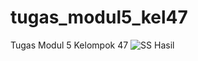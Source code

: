 # tugas_modul5_kel47
Tugas Modul 5 Kelompok 47
![SS Hasil](https://user-images.githubusercontent.com/38337543/100519104-699c4000-31c8-11eb-9523-e0a47eab760e.jpg)
